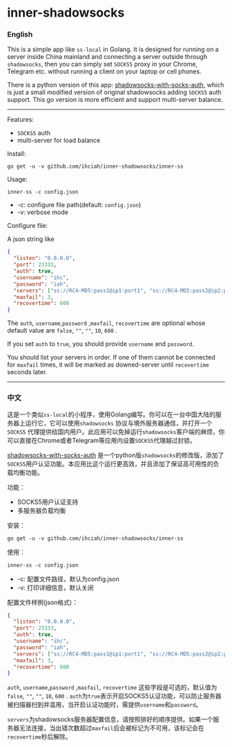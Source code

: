 # inner-shadowsocks #

### English

This is a simple app like `ss-local` in Golang. It is designed for running on a server inside China mainland and connecting a server outside through `shadowsocks`, then you can simply set `SOCKS5` proxy in your Chrome, Telegram etc. without running a client on your laptop or cell phones.

There is a python version of this app: [shadowsocks-with-socks-auth](https://github.com/ihciah/shadowsocks-with-socks-auth), which is just a small modified version of original shadowsocks adding `SOCKS5` auth support. This go version is more efficient and support multi-server balance.

-----

Features:

- `SOCKS5` auth
- multi-server for load balance

Install:

```shell
go get -u -v github.com/ihciah/inner-shadowsocks/inner-ss
```

Usage:

```shell
inner-ss -c config.json
```

- -c: configure file path(default: `config.json`)
- -v: verbose mode

Configure file:

A json string like

```json
{
  "listen": "0.0.0.0",
  "port": 23333,
  "auth": true,
  "username": "ihc",
  "password": "iah",
  "servers": ["ss://RC4-MD5:pass1@ip1:port1", "ss://RC4-MD5:pass2@ip2:port2"],
  "maxfail": 3,
  "recovertime": 600
}
```

The `auth`, `username`,`password` ,`maxfail`, `recovertime` are optional whose default value are `false`, `""`, `""`, `10`, `600` .

If you set `auth` to `true`, you should provide `username` and `password`.

You should list your servers in order. If one of them cannot be connected for `maxfail` times, it will be marked as downed-server until `recovertime` seconds later.



-----

### 中文

这是一个类似`ss-local`的小程序，使用Golang编写。你可以在一台中国大陆的服务器上运行它，它可以使用`shadowsocks` 协议与境外服务器通信，并打开一个`SOCKS5` 代理提供给国内用户。此应用可以免掉运行`shadowsocks`客户端的麻烦，你可以直接在Chrome或者Telegram等应用内设置`SOCKS5`代理越过封锁。

[shadowsocks-with-socks-auth](https://github.com/ihciah/shadowsocks-with-socks-auth) 是一个python版`shadowsocks`的修改版，添加了`SOCKS5`用户认证功能。本应用比这个运行更高效，并且添加了保证高可用性的负载均衡功能。

功能：

- SOCKS5用户认证支持
- 多服务器负载均衡

安装：

```shell
go get -u -v github.com/ihciah/inner-shadowsocks/inner-ss
```

使用：

```shell
inner-ss -c config.json
```

- -c: 配置文件路径，默认为config.json
- -v: 打印详细信息，默认关闭

配置文件样例(json格式)：

```json
{
  "listen": "0.0.0.0",
  "port": 23333,
  "auth": true,
  "username": "ihc",
  "password": "iah",
  "servers": ["ss://RC4-MD5:pass1@ip1:port1", "ss://RC4-MD5:pass2@ip2:port2"],
  "maxfail": 3,
  "recovertime": 600
}
```

`auth`, `username`,`password` ,`maxfail`, `recovertime` 这些字段是可选的，默认值为 `false`, `""`, `""`, `10`, `600` . `auth`为`true`表示开启SOCKS5认证功能，可以防止服务器被扫描器扫到并滥用，当开启认证功能时，需提供`username`和`password`。

`servers`为shadowsocks服务器配置信息，请按照排好的顺序提供。如果一个服务器无法连接，当出错次数超过`maxfail`后会被标记为不可用，该标记会在`recovertime`秒后解除。